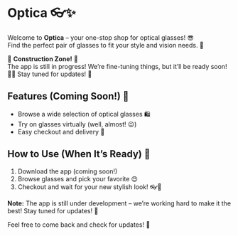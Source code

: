 # Optica 👓✨

Welcome to **Optica** – your one-stop shop for optical glasses! 😎  
Find the perfect pair of glasses to fit your style and vision needs. 👀

🚧 **Construction Zone!** 🚧  
The app is still in progress! We’re fine-tuning things, but it’ll be ready soon! 🔧🔨 Stay tuned for updates! 🎉

## Features (Coming Soon!) 🚀
- Browse a wide selection of optical glasses 🛍️
- Try on glasses virtually (well, almost! 😉)
- Easy checkout and delivery 🚚

## How to Use (When It’s Ready) 📲
1. Download the app (coming soon!)
2. Browse glasses and pick your favorite 😍
3. Checkout and wait for your new stylish look! 👓💅

**Note:** The app is still under development – we’re working hard to make it the best! Stay tuned for updates! 🎉

Feel free to come back and check for updates! 🎯
